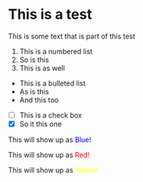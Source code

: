 # This is a test

This is some text that is part of this test

1. This is a numbered list
2. So is this
3. This is as well

- This is a bulleted list
- As is this
- And this too

- [ ] This is a check box
- [x] So it this one

This will show up as <span style="color:blue">Blue!</source>

This will show up as <span style="color:red">Red!</source>

This will show up as <span style="color:yellow">Yellow!</source>

